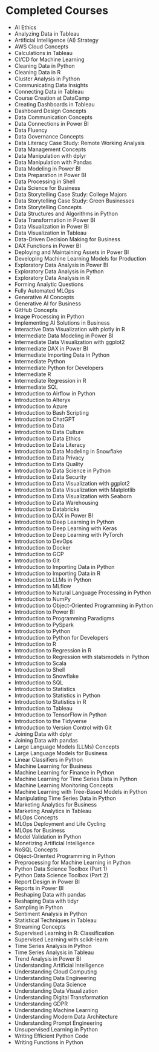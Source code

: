 
# Completed Courses

- AI Ethics
- Analyzing Data in Tableau
- Artificial Intelligence (AI) Strategy
- AWS Cloud Concepts
- Calculations in Tableau
- CI/CD for Machine Learning
- Cleaning Data in Python
- Cleaning Data in R
- Cluster Analysis in Python
- Communicating Data Insights
- Connecting Data in Tableau
- Course Creation at DataCamp
- Creating Dashboards in Tableau
- Dashboard Design Concepts
- Data Communication Concepts
- Data Connections in Power BI
- Data Fluency
- Data Governance Concepts
- Data Literacy Case Study: Remote Working Analysis
- Data Management Concepts
- Data Manipulation with dplyr
- Data Manipulation with Pandas
- Data Modeling in Power BI
- Data Preparation in Power BI
- Data Processing in Shell
- Data Science for Business
- Data Storytelling Case Study: College Majors
- Data Storytelling Case Study: Green Businesses
- Data Storytelling Concepts
- Data Structures and Algorithms in Python
- Data Transformation in Power BI
- Data Visualization in Power BI
- Data Visualization in Tableau
- Data-Driven Decision Making for Business
- DAX Functions in Power BI
- Deploying and Maintaining Assets in Power BI
- Developing Machine Learning Models for Production
- Exploratory Data Analysis in Power BI
- Exploratory Data Analysis in Python
- Exploratory Data Analysis in R
- Forming Analytic Questions
- Fully Automated MLOps
- Generative AI Concepts
- Generative AI for Business
- GitHub Concepts
- Image Processing in Python
- Implementing AI Solutions in Business
- Interactive Data Visualization with plotly in R
- Intermediate Data Modeling in Power BI
- Intermediate Data Visualization with ggplot2
- Intermediate DAX in Power BI
- Intermediate Importing Data in Python
- Intermediate Python
- Intermediate Python for Developers
- Intermediate R
- Intermediate Regression in R
- Intermediate SQL
- Introduction to Airflow in Python
- Introduction to Alteryx
- Introduction to Azure
- Introduction to Bash Scripting
- Introduction to ChatGPT
- Introduction to Data
- Introduction to Data Culture
- Introduction to Data Ethics
- Introduction to Data Literacy
- Introduction to Data Modeling in Snowflake
- Introduction to Data Privacy
- Introduction to Data Quality
- Introduction to Data Science in Python
- Introduction to Data Security
- Introduction to Data Visualization with ggplot2
- Introduction to Data Visualization with Matplotlib
- Introduction to Data Visualization with Seaborn
- Introduction to Data Warehousing
- Introduction to Databricks
- Introduction to DAX in Power BI
- Introduction to Deep Learning in Python
- Introduction to Deep Learning with Keras
- Introduction to Deep Learning with PyTorch
- Introduction to DevOps
- Introduction to Docker
- Introduction to GCP
- Introduction to Git
- Introduction to Importing Data in Python
- Introduction to Importing Data in R
- Introduction to LLMs in Python
- Introduction to MLflow
- Introduction to Natural Language Processing in Python
- Introduction to NumPy
- Introduction to Object-Oriented Programming in Python
- Introduction to Power BI
- Introduction to Programming Paradigms
- Introduction to PySpark
- Introduction to Python
- Introduction to Python for Developers
- Introduction to R
- Introduction to Regression in R
- Introduction to Regression with statsmodels in Python
- Introduction to Scala
- Introduction to Shell
- Introduction to Snowflake
- Introduction to SQL
- Introduction to Statistics
- Introduction to Statistics in Python
- Introduction to Statistics in R
- Introduction to Tableau
- Introduction to TensorFlow in Python
- Introduction to the Tidyverse
- Introduction to Version Control with Git
- Joining Data with dplyr
- Joining Data with pandas
- Large Language Models (LLMs) Concepts
- Large Language Models for Business
- Linear Classifiers in Python
- Machine Learning for Business
- Machine Learning for Finance in Python
- Machine Learning for Time Series Data in Python
- Machine Learning Monitoring Concepts
- Machine Learning with Tree-Based Models in Python
- Manipulating Time Series Data in Python
- Marketing Analytics for Business
- Marketing Analytics in Tableau
- MLOps Concepts
- MLOps Deployment and Life Cycling
- MLOps for Business
- Model Validation in Python
- Monetizing Artificial Intelligence
- NoSQL Concepts
- Object-Oriented Programming in Python
- Preprocessing for Machine Learning in Python
- Python Data Science Toolbox (Part 1)
- Python Data Science Toolbox (Part 2)
- Report Design in Power BI
- Reports in Power BI
- Reshaping Data with pandas
- Reshaping Data with tidyr
- Sampling in Python
- Sentiment Analysis in Python
- Statistical Techniques in Tableau
- Streaming Concepts
- Supervised Learning in R: Classification
- Supervised Learning with scikit-learn
- Time Series Analysis in Python
- Time Series Analysis in Tableau
- Trend Analysis in Power BI
- Understanding Artificial Intelligence
- Understanding Cloud Computing
- Understanding Data Engineering
- Understanding Data Science
- Understanding Data Visualization
- Understanding Digital Transformation
- Understanding GDPR
- Understanding Machine Learning
- Understanding Modern Data Architecture
- Understanding Prompt Engineering
- Unsupervised Learning in Python
- Writing Efficient Python Code
- Writing Functions in Python
